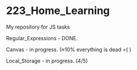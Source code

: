 # 223_Home_Learning
My repository for JS tasks

Regular_Expressions - DONE.

Canvas - in progress. (≈10% everything is dead =( )

Local_Storage - in progress. (4/5)
